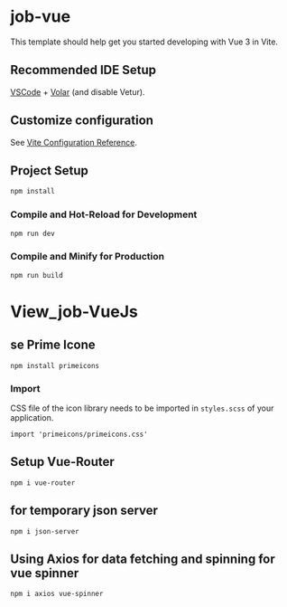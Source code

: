 # job-vue

This template should help get you started developing with Vue 3 in Vite.

## Recommended IDE Setup

[VSCode](https://code.visualstudio.com/) + [Volar](https://marketplace.visualstudio.com/items?itemName=Vue.volar) (and disable Vetur).

## Customize configuration

See [Vite Configuration Reference](https://vite.dev/config/).

## Project Setup

```sh
npm install
```

### Compile and Hot-Reload for Development

```sh
npm run dev
```

### Compile and Minify for Production

```sh
npm run build
```
# View_job-VueJs

## se Prime Icone
```
npm install primeicons
```
### Import
CSS file of the icon library needs to be imported in `styles.scss` of your application.
```
import 'primeicons/primeicons.css'
```
## Setup Vue-Router
```
npm i vue-router
```
## for temporary json server 
```
npm i json-server
```
## Using Axios for data fetching and spinning for vue spinner
```
npm i axios vue-spinner
```


